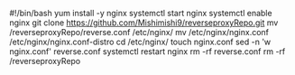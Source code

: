 #!/bin/bash
yum install -y nginx
systemctl start nginx
systemctl enable nginx
git clone https://github.com/Mishimishi9/reverseproxyRepo.git
mv /reverseproxyRepo/reverse.conf /etc/nginx/
mv /etc/nginx/nginx.conf /etc/nginx/nginx.conf-distro
cd /etc/nginx/
touch nginx.conf
sed -n 'w nginx.conf' reverse.conf
systemctl restart nginx
rm -rf reverse.conf
rm -rf /reverseproxyRepo




